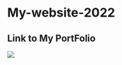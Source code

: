 # My-website-2022
## Link to My PortFolio
<!-- ![image](https://user-images.githubusercontent.com/67780238/163678766-f1f618ac-ea76-42e4-bd51-eb3312335021.png) -->

<a href="https://user-images.githubusercontent.com/67780238/163678766-f1f618ac-ea76-42e4-bd51-eb3312335021.png">
	<img src="https://user-images.githubusercontent.com/67780238/163678766-f1f618ac-ea76-42e4-bd51-eb3312335021.png" />
</a>
